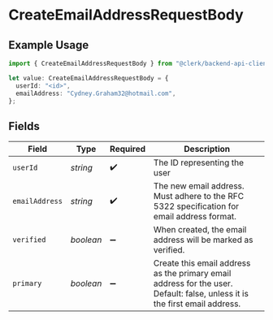 # CreateEmailAddressRequestBody

## Example Usage

```typescript
import { CreateEmailAddressRequestBody } from "@clerk/backend-api-client/models/operations";

let value: CreateEmailAddressRequestBody = {
  userId: "<id>",
  emailAddress: "Cydney.Graham32@hotmail.com",
};
```

## Fields

| Field                                                                                                                      | Type                                                                                                                       | Required                                                                                                                   | Description                                                                                                                |
| -------------------------------------------------------------------------------------------------------------------------- | -------------------------------------------------------------------------------------------------------------------------- | -------------------------------------------------------------------------------------------------------------------------- | -------------------------------------------------------------------------------------------------------------------------- |
| `userId`                                                                                                                   | *string*                                                                                                                   | :heavy_check_mark:                                                                                                         | The ID representing the user                                                                                               |
| `emailAddress`                                                                                                             | *string*                                                                                                                   | :heavy_check_mark:                                                                                                         | The new email address. Must adhere to the RFC 5322 specification for email address format.                                 |
| `verified`                                                                                                                 | *boolean*                                                                                                                  | :heavy_minus_sign:                                                                                                         | When created, the email address will be marked as verified.                                                                |
| `primary`                                                                                                                  | *boolean*                                                                                                                  | :heavy_minus_sign:                                                                                                         | Create this email address as the primary email address for the user.<br/>Default: false, unless it is the first email address. |